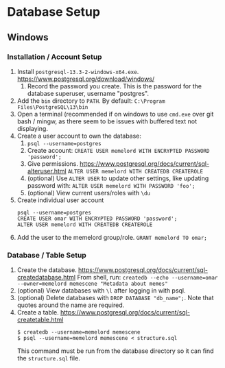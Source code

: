 # Database Setup

## Windows

### Installation / Account Setup

1. Install `postgresql-13.3-2-windows-x64.exe`. https://www.postgresql.org/download/windows/
    1. Record the password you create. This is the password for the database superuser, username "postgres".
1. Add the `bin` directory to `PATH`. By default: `C:\Program Files\PostgreSQL\13\bin`
1. Open a terminal (recommended if on windows to use `cmd.exe` over git bash / mingw, as there seem to be issues with buffered text not displaying.
1. Create a user account to own the database:
    1. `psql --username=postgres`
	1. Create account: `CREATE USER memelord WITH ENCRYPTED PASSWORD 'password';`
	1. Give permissions. https://www.postgresql.org/docs/current/sql-alteruser.html
        `ALTER USER memelord WITH CREATEDB CREATEROLE`
	1. (optional) Use `ALTER USER` to update other settings, like updating password with: `ALTER USER memelord WITH PASSWORD 'foo';`
	1. (optional) View current users/roles with `\du`
1. Create individual user account
    ```
	psql --username=postgres
	CREATE USER omar WITH ENCRYPTED PASSWORD 'password';
	ALTER USER memelord WITH CREATEDB CREATEROLE
	```
1. Add the user to the memelord group/role.
	`GRANT memelord TO omar;`

### Database / Table Setup

1. Create the database. https://www.postgresql.org/docs/current/sql-createdatabase.html
    From shell, run: `createdb --echo --username=omar --owner=memelord memescene "Metadata about memes"`
1. (optional) View databases with `\l` after logging in with psql.
1. (optional) Delete databases with `DROP DATABASE "db_name";`. Note that quotes around the name are required.
1. Create a table. https://www.postgresql.org/docs/current/sql-createtable.html
    ```
	$ createdb --username=memelord memescene
	$ psql --username=memelord memescene < structure.sql
    ```
   This command must be run from the database directory so it can find the `structure.sql` file.
